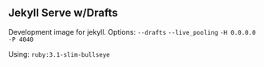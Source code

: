## Jekyll Serve w/Drafts

Development image for jekyll.
Options:
`--drafts` 
`--live_pooling`
`-H 0.0.0.0`
`-P 4040`

Using:
`ruby:3.1-slim-bullseye`
